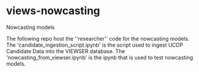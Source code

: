 # views-nowcasting
Nowcasting models 

The following repo host the ''researcher'' code for the nowcasting models. The 'candidate_ingestion_script.ipynb' is the script used to ingest UCDP Candidate Data into the VIEWSER database. The 'nowcasting_from_viewser.ipynb' is the ipynb that is used to test nowcasting models.